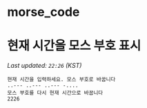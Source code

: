 # morse_code
# 현재 시간을 모스 부호 표시
<!-- MORSE_TIME_START -->
_Last updated: `22:26` (KST)_

```
현재 시간을 입력하세요. 모스 부호로 바꿉니다
..--- ..--- ..--- -....
모스 부호를 다시 현재 시간으로 바꿉니다
2226
```
<!-- MORSE_TIME_END -->
